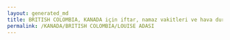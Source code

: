 ```yaml
---
layout: generated_md
title: BRITISH COLOMBIA, KANADA için iftar, namaz vakitleri ve hava durumu - ilçe/eyalet seç
permalink: /KANADA/BRITISH COLOMBIA/LOUISE ADASI
---
```


<script type="text/javascript">
  var country = KANADA;
  var city = BRITISH COLOMBIA;
  var state = LOUISE ADASI;
  var lat = 72;
  var lon = 21;
</script>
